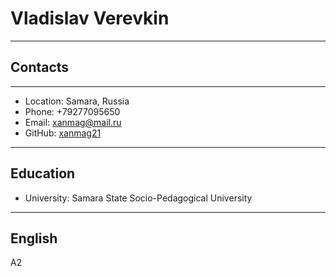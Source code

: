 # Vladislav Verevkin
***
## Contacts
***
- Location: Samara, Russia
- Phone: +79277095650
- Email: xanmag@mail.ru
- GitHub: [xanmag21](https://github.com/Xanmag21)
***
## Education
- University: Samara State Socio-Pedagogical University
***
## English
 A2